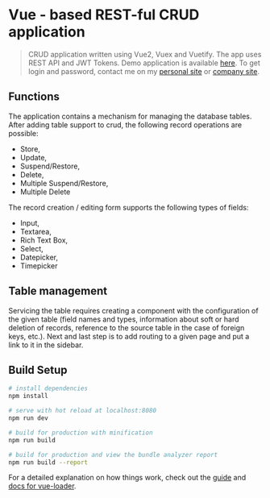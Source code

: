 
# Vue - based REST-ful CRUD application

> CRUD application written using Vue2, Vuex and Vuetify. The app uses REST API and JWT Tokens.
> Demo application is available [here](http:/crud.id-a.pl). To get login and password, contact me on my [personal site](http:/szczepanmasny.pl) or [company site](http://id-a.pl).

## Functions

The application contains a mechanism for managing the database tables. After adding table support to crud, the following record operations are possible:

* Store,
* Update,
* Suspend/Restore,
* Delete,
* Multiple Suspend/Restore,
* Multiple Delete

The record creation / editing form supports the following types of fields:

* Input,
* Textarea,
* Rich Text Box,
* Select,
* Datepicker,
* Timepicker

## Table management

Servicing the table requires creating a component with the configuration of the given table (field names and types, information about soft or hard deletion of records, reference to the source table in the case of foreign keys, etc.). Next and last step is to add routing to a given page and put a link to it in the sidebar.

## Build Setup

``` bash
# install dependencies
npm install

# serve with hot reload at localhost:8080
npm run dev

# build for production with minification
npm run build

# build for production and view the bundle analyzer report
npm run build --report
```

For a detailed explanation on how things work, check out the [guide](http://vuejs-templates.github.io/webpack/) and [docs for vue-loader](http://vuejs.github.io/vue-loader).
